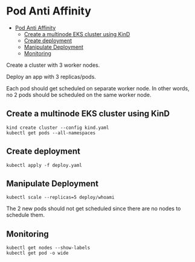 # Pod Anti Affinity

- [Pod Anti Affinity](#pod-anti-affinity)
  - [Create a multinode EKS cluster using KinD](#create-a-multinode-eks-cluster-using-kind)
  - [Create deployment](#create-deployment)
  - [Manipulate Deployment](#manipulate-deployment)
  - [Monitoring](#monitoring)


Create a cluster with 3 worker nodes.

Deploy an app with 3 replicas/pods.

Each pod should get scheduled on separate worker node. In other words, no 2 pods should be scheduled on the same worker node.

## Create a multinode EKS cluster using KinD

```
kind create cluster --config kind.yaml
kubectl get pods --all-namespaces
```

## Create deployment

```
kubectl apply -f deploy.yaml
```

## Manipulate Deployment

```
kubectl scale --replicas=5 deploy/whoami
```
The 2 new pods should not get scheduled since there are no nodes to schedule them.

## Monitoring

```
kubectl get nodes --show-labels
kubectl get pod -o wide
```